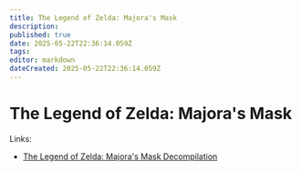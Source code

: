 ```yaml
---
title: The Legend of Zelda: Majora's Mask
description: 
published: true
date: 2025-05-22T22:36:14.059Z
tags: 
editor: markdown
dateCreated: 2025-05-22T22:36:14.059Z
---
```


# The Legend of Zelda: Majora's Mask

Links:

- [The Legend of Zelda: Majora's Mask Decompilation](https://github.com/zeldaret/mm)

